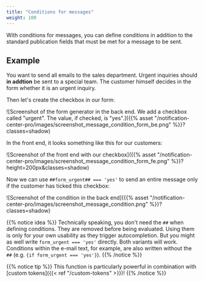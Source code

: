 ```yaml
---
title: "Conditions for messages"
weight: 100
---
```


With conditions for messages, you can define conditions in addition to the standard publication fields that must be met for a message to be sent.

## Example

You want to send all emails to the sales department. Urgent inquiries should **in addtion** be sent to a special team.
The customer himself decides in the form whether it is an urgent inquiry.

Then let's create the checkbox in our form:

![Screenshot of the form generator in the back end. We add a checkbox called "urgent". The value, if checked, is "yes".]({{% asset "/notification-center-pro/images/screenshot_message_condition_form_be.png" %}}?classes=shadow)

In the front end, it looks something like this for our customers:

![Screenshot of the front end with our checkbox]({{% asset "/notification-center-pro/images/screenshot_message_condition_form_fe.png" %}}?height=200px&classes=shadow)

Now we can use `##form_urgent## === 'yes'` to send an entire message only if the customer has ticked this checkbox:

![Screenshot of the condition in the back end]({{% asset "/notification-center-pro/images/screenshot_message_condition.png" %}}?classes=shadow)

{{% notice idea %}}
Technically speaking, you don't need the `##` when defining conditions. They are removed before being evaluated. Using them
is only for your own usability as they trigger autocompletion. But you might as well write `form_urgent === 'yes'` directly. Both
variants will work. Conditions within the e-mail text, for example, are also written without the `##` (e.g. `{if form_urgent === 'yes'}`).
{{% /notice %}}

{{% notice tip %}}
This function is particularly powerful in combination with [custom tokens]({{< ref "/custom-tokens" >}})!
{{% /notice %}}
